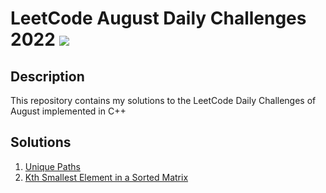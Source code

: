 # LeetCode August Daily Challenges 2022 <img src="https://img.icons8.com/external-bearicons-outline-color-bearicons/64/000000/external-Competition-business-and-marketing-bearicons-outline-color-bearicons.png"/>
## Description
This repository contains my solutions to the LeetCode Daily Challenges of August implemented in C++

## Solutions
1. <a href="https://github.com/miraehab/LeetCode-August-Daily-Challenges-2022/blob/main/62.%20Unique%20Paths.cpp">Unique Paths</a>
2. <a href="https://github.com/miraehab/LeetCode-August-Daily-Challenges-2022/blob/main/378.%20Kth%20Smallest%20Element%20in%20a%20Sorted%20Matrix.cpp">Kth Smallest Element in a Sorted Matrix</a>